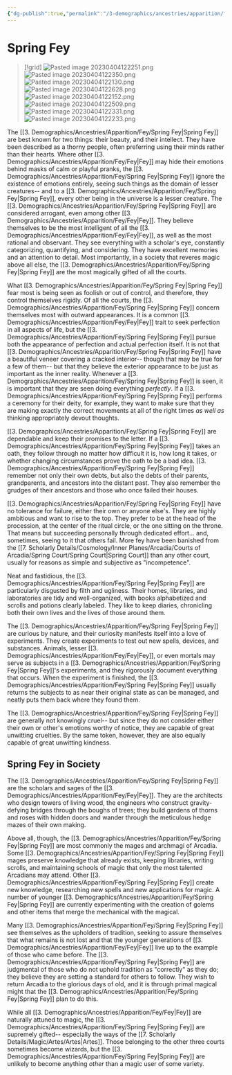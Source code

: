 ```yaml
---
{"dg-publish":true,"permalink":"/3-demographics/ancestries/apparition/fey/spring-fey/","noteIcon":""}
---
```


# Spring Fey

>[!grid]
>![Pasted image 20230404122251.png](/img/user/x.%20Assets/Attachments/Pasted%20image%2020230404122251.png)
>![Pasted image 20230404122350.png](/img/user/x.%20Assets/Attachments/Pasted%20image%2020230404122350.png)
>![Pasted image 20230404122130.png](/img/user/x.%20Assets/Attachments/Pasted%20image%2020230404122130.png)
>![Pasted image 20230404122628.png](/img/user/x.%20Assets/Attachments/Pasted%20image%2020230404122628.png)
>![Pasted image 20230404122152.png](/img/user/x.%20Assets/Attachments/Pasted%20image%2020230404122152.png)
>![Pasted image 20230404122509.png](/img/user/x.%20Assets/Attachments/Pasted%20image%2020230404122509.png)
>![Pasted image 20230404122331.png](/img/user/x.%20Assets/Attachments/Pasted%20image%2020230404122331.png)
>![Pasted image 20230404122233.png](/img/user/x.%20Assets/Attachments/Pasted%20image%2020230404122233.png)

The [[3. Demographics/Ancestries/Apparition/Fey/Spring Fey\|Spring Fey]] are best known for two things: their beauty, and their intellect. They have been described as a thorny people, often preferring using their minds rather than their hearts. Where other [[3. Demographics/Ancestries/Apparition/Fey/Fey\|Fey]] may hide their emotions behind masks of calm or playful pranks, the [[3. Demographics/Ancestries/Apparition/Fey/Spring Fey\|Spring Fey]] ignore the existence of emotions entirely, seeing such things as the domain of lesser creatures-- and to a [[3. Demographics/Ancestries/Apparition/Fey/Spring Fey\|Spring Fey]], every other being in the universe is a lesser creature. The [[3. Demographics/Ancestries/Apparition/Fey/Spring Fey\|Spring Fey]] are considered arrogant, even among other [[3. Demographics/Ancestries/Apparition/Fey/Fey\|Fey]]. They believe themselves to be the most intelligent of all the [[3. Demographics/Ancestries/Apparition/Fey/Fey\|Fey]], as well as the most rational and observant. They see everything with a scholar's eye, constantly categorizing, quantifying, and considering. They have excellent memories and an attention to detail. Most importantly, in a society that reveres magic above all else, the [[3. Demographics/Ancestries/Apparition/Fey/Spring Fey\|Spring Fey]] are the most magically gifted of all the courts. 

What [[3. Demographics/Ancestries/Apparition/Fey/Spring Fey\|Spring Fey]] fear most is being seen as foolish or out of control, and therefore, they control themselves rigidly. Of all the courts, the [[3. Demographics/Ancestries/Apparition/Fey/Spring Fey\|Spring Fey]] concern themselves most with outward appearances. It is a common [[3. Demographics/Ancestries/Apparition/Fey/Fey\|Fey]] trait to seek perfection in all aspects of life, but the [[3. Demographics/Ancestries/Apparition/Fey/Spring Fey\|Spring Fey]] pursue both the appearance of perfection and actual perfection itself. It is not that [[3. Demographics/Ancestries/Apparition/Fey/Spring Fey\|Spring Fey]] have a beautiful veneer covering a cracked interior-- though that may be true for a few of them-- but that they believe the exterior appearance to be just as important as the inner reality. Whenever a [[3. Demographics/Ancestries/Apparition/Fey/Spring Fey\|Spring Fey]] is seen, it is important that they are seen doing everything *perfectly*. If a [[3. Demographics/Ancestries/Apparition/Fey/Spring Fey\|Spring Fey]] performs a ceremony for their deity, for example, they want to make sure that they are making exactly the correct movements at all of the right times *as well as* thinking appropriately devout thoughts. 

[[3. Demographics/Ancestries/Apparition/Fey/Spring Fey\|Spring Fey]] are dependable and keep their promises to the letter. If a [[3. Demographics/Ancestries/Apparition/Fey/Spring Fey\|Spring Fey]] takes an oath, they follow through no matter how difficult it is, how long it takes, or whether changing circumstances prove the oath to be a bad idea. [[3. Demographics/Ancestries/Apparition/Fey/Spring Fey\|Spring Fey]] remember not only their own debts, but also the debts of their parents, grandparents, and ancestors into the distant past. They also remember the grudges of their ancestors and those who once failed their houses. 

[[3. Demographics/Ancestries/Apparition/Fey/Spring Fey\|Spring Fey]] have no tolerance for failure, either their own or anyone else's. They are highly ambitious and want to rise to the top. They prefer to be at the head of the procession, at the center of the ritual circle, or the one sitting on the throne. That means but succeeding personally through dedicated effort... and, sometimes, seeing to it that others fail. More fey have been banished from the [[7. Scholarly Details/Cosmology/Inner Planes/Arcadia/Courts of Arcadia/Spring Court/Spring Court\|Spring Court]] than any other court, usually for reasons as simple and subjective as "incompetence". 

Neat and fastidious, the [[3. Demographics/Ancestries/Apparition/Fey/Spring Fey\|Spring Fey]] are particularly disgusted by filth and ugliness. Their homes, libraries, and laboratories are tidy and well-organized, with books alphabetized and scrolls and potions clearly labeled. They like to keep diaries, chronicling both their own lives and the lives of those around them. 

The [[3. Demographics/Ancestries/Apparition/Fey/Spring Fey\|Spring Fey]] are curious by nature, and their curiosity manifests itself into a love of experiments. They create experiments to test out new spells, devices, and substances. Animals, lesser [[3. Demographics/Ancestries/Apparition/Fey/Fey\|Fey]], or even mortals may serve as subjects in a [[3. Demographics/Ancestries/Apparition/Fey/Spring Fey\|Spring Fey]]'s experiments, and they rigorously document everything that occurs. When the experiment is finished, the [[3. Demographics/Ancestries/Apparition/Fey/Spring Fey\|Spring Fey]] usually returns the subjects to as near their original state as can be managed, and neatly puts them back where they found them. 

The [[3. Demographics/Ancestries/Apparition/Fey/Spring Fey\|Spring Fey]] are generally not knowingly cruel-- but since they do not consider either their own or other's emotions worthy of notice, they are capable of great unwitting cruelties. By the same token, however, they are also equally capable of great unwitting kindness. 

## Spring Fey in Society 

The [[3. Demographics/Ancestries/Apparition/Fey/Spring Fey\|Spring Fey]] are the scholars and sages of the [[3. Demographics/Ancestries/Apparition/Fey/Fey\|Fey]]. They are the architects who design towers of living wood, the engineers who construct gravity-defying bridges through the boughs of trees; they build gardens of thorns and roses with hidden doors and wander through the meticulous hedge mazes of their own making. 

Above all, though, the [[3. Demographics/Ancestries/Apparition/Fey/Spring Fey\|Spring Fey]] are most commonly the mages and archmagi of Arcadia. Some [[3. Demographics/Ancestries/Apparition/Fey/Spring Fey\|Spring Fey]] mages preserve knowledge that already exists, keeping libraries, writing scrolls, and maintaining schools of magic that only the most talented Arcadians may attend. Other [[3. Demographics/Ancestries/Apparition/Fey/Spring Fey\|Spring Fey]] create new knowledge, researching new spells and new applications for magic. A number of younger [[3. Demographics/Ancestries/Apparition/Fey/Spring Fey\|Spring Fey]] are currently experimenting with the creation of golems and other items that merge the mechanical with the magical. 

Many [[3. Demographics/Ancestries/Apparition/Fey/Spring Fey\|Spring Fey]] see themselves as the upholders of tradition, seeking to assure themselves that what remains is not lost and that the younger generations of [[3. Demographics/Ancestries/Apparition/Fey/Fey\|Fey]] live up to the example of those who came before. The [[3. Demographics/Ancestries/Apparition/Fey/Spring Fey\|Spring Fey]] are judgmental of those who do not uphold tradition as "correctly" as they do; they believe they are setting a standard for others to follow. They wish to return Arcadia to the glorious days of old, and it is through primal magical might that the [[3. Demographics/Ancestries/Apparition/Fey/Spring Fey\|Spring Fey]] plan to do this. 

While all [[3. Demographics/Ancestries/Apparition/Fey/Fey\|Fey]] are naturally attuned to magic, the [[3. Demographics/Ancestries/Apparition/Fey/Spring Fey\|Spring Fey]] are supremely gifted-- especially the ways of the [[7. Scholarly Details/Magic/Artes/Artes\|Artes]]. Those belonging to the other three courts sometimes become wizards, but the [[3. Demographics/Ancestries/Apparition/Fey/Spring Fey\|Spring Fey]] are unlikely to become anything *other* than a magic user of some variety. 

